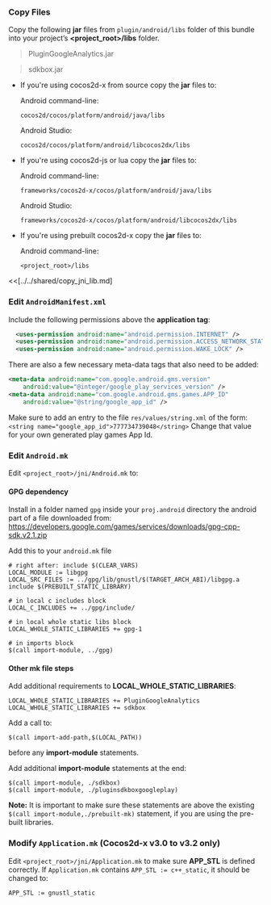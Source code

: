 ### Copy Files
Copy the following __jar__ files from `plugin/android/libs` folder of this
bundle into your project’s __<project_root>/libs__ folder.

> PluginGoogleAnalytics.jar

> sdkbox.jar


* If you're using cocos2d-x from source copy the __jar__ files to:

	Android command-line:
	```
	cocos2d/cocos/platform/android/java/libs
	```

	Android Studio:
	```
	cocos2d/cocos/platform/android/libcocos2dx/libs
	```

* If you're using cocos2d-js or lua copy the __jar__ files to:

	Android command-line:
	```
	frameworks/cocos2d-x/cocos/platform/android/java/libs
	```

	Android Studio:
	```
	frameworks/cocos2d-x/cocos/platform/android/libcocos2dx/libs
	```

* If you're using prebuilt cocos2d-x copy the __jar__ files to:

	Android command-line:
	```
	<project_root>/libs
	```

<<[../../shared/copy_jni_lib.md]


### Edit `AndroidManifest.xml`
Include the following permissions above the __application tag__:
```xml
  <uses-permission android:name="android.permission.INTERNET" />
  <uses-permission android:name="android.permission.ACCESS_NETWORK_STATE" />
  <uses-permission android:name="android.permission.WAKE_LOCK" />
```

There are also a few necessary meta-data tags that also need to be added:
```xml
<meta-data android:name="com.google.android.gms.version"
    android:value="@integer/google_play_services_version" />
<meta-data android:name="com.google.android.gms.games.APP_ID" 
    android:value="@string/google_app_id" />
```

Make sure to add an entry to the file `res/values/string.xml` of the form: `<string name="google_app_id">777734739048</string>`
Change that value for your own generated play games App Id.

### Edit `Android.mk`

Edit `<project_root>/jni/Android.mk` to:

#### GPG dependency

Install in a folder named `gpg` inside your `proj.android` directory the android part of a file downloaded from: https://developers.google.com/games/services/downloads/gpg-cpp-sdk.v2.1.zip 

Add this to your `android.mk` file

```
# right after: include $(CLEAR_VARS)
LOCAL_MODULE := libgpg
LOCAL_SRC_FILES := ../gpg/lib/gnustl/$(TARGET_ARCH_ABI)/libgpg.a
include $(PREBUILT_STATIC_LIBRARY)

# in local c includes block
LOCAL_C_INCLUDES += ../gpg/include/

# in local whole static libs block
LOCAL_WHOLE_STATIC_LIBRARIES += gpg-1

# in imports block
$(call import-module, ../gpg)
```

#### Other mk file steps

Add additional requirements to __LOCAL_WHOLE_STATIC_LIBRARIES__:
```
LOCAL_WHOLE_STATIC_LIBRARIES += PluginGoogleAnalytics
LOCAL_WHOLE_STATIC_LIBRARIES += sdkbox
```

Add a call to:
```
$(call import-add-path,$(LOCAL_PATH))
```
before any __import-module__ statements.

Add additional __import-module__ statements at the end:
```
$(call import-module, ./sdkbox)
$(call import-module, ./pluginsdkboxgoogleplay)
```

  __Note:__ It is important to make sure these statements are above the existing `$(call import-module,./prebuilt-mk)` statement, if you are using the pre-built libraries.

### Modify `Application.mk` (Cocos2d-x v3.0 to v3.2 only)
Edit `<project_root>/jni/Application.mk` to make sure __APP_STL__ is defined
correctly. If `Application.mk` contains `APP_STL := c++_static`, it should be
changed to:
```
APP_STL := gnustl_static
```
